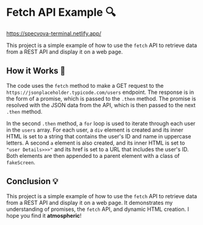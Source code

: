Fetch API Example 🔍
====================

https://specvova-terminal.netlify.app/

This project is a simple example of how to use the `fetch` API to retrieve data from a REST API and display it on a web page.

How it Works 🤔
---------------

The code uses the `fetch` method to make a GET request to the `https://jsonplaceholder.typicode.com/users` endpoint. The response is in the form of a promise, which is passed to the `.then` method. The promise is resolved with the JSON data from the API, which is then passed to the next `.then` method.

In the second `.then` method, a `for` loop is used to iterate through each user in the `users` array. For each user, a `div` element is created and its inner HTML is set to a string that contains the user's ID and name in uppercase letters. A second `a` element is also created, and its inner HTML is set to `"user Details>>>"` and its href is set to a URL that includes the user's ID. Both elements are then appended to a parent element with a class of `fakeScreen`.

Conclusion 💡
-------------

This project is a simple example of how to use the `fetch` API to retrieve data from a REST API and display it on a web page. It demonstrates my understanding of promises, the `fetch` API, and dynamic HTML creation. I hope you find it <b>atmospheric</b>!
